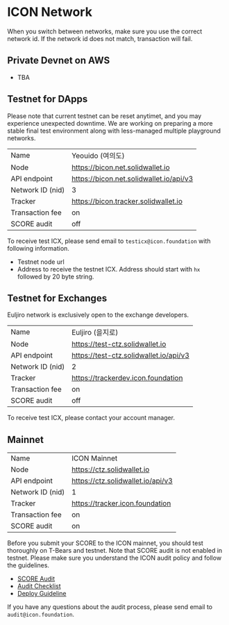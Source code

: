 # ICON Network
When you switch between networks, make sure you use the correct network id.
If the network id does not match, transaction will fail.  

## Private Devnet on AWS
- TBA


## Testnet for DApps

Please note that current testnet can be reset anytimet, and you may experience unexpected downtime.
We are working on preparing a more stable final test environment
along with less-managed multiple playground networks.  

|              |                |
|--------------|----------------|
| Name         | Yeouido (여의도) |
| Node         | https://bicon.net.solidwallet.io |
| API endpoint | https://bicon.net.solidwallet.io/api/v3 |
| Network ID (nid)| 3 |
| Tracker         | https://bicon.tracker.solidwallet.io |
| Transaction fee | on  |
| SCORE audit     | off |

To receive test ICX, please send email to `testicx@icon.foundation` with following information.
- Testnet node url
- Address to receive the testnet ICX. Address should start with `hx` followed by 20 byte string.


## Testnet for Exchanges
Euljiro network is exclusively open to the exchange developers. 

|              |                |
|--------------|----------------|
| Name         | Euljiro (을지로) |
| Node         | https://test-ctz.solidwallet.io |
| API endpoint | https://test-ctz.solidwallet.io/api/v3 |
| Network ID (nid)| 2 |
| Tracker         | https://trackerdev.icon.foundation |
| Transaction fee | on  |
| SCORE audit     | off |

To receive test ICX, please contact your account manager.


## Mainnet

|              |                |
|--------------|----------------|
| Name         | ICON Mainnet   |
| Node         | https://ctz.solidwallet.io |
| API endpoint | https://ctz.solidwallet.io/api/v3 |
| Network ID (nid)| 1 |
| Tracker         | https://tracker.icon.foundation |
| Transaction fee | on  |
| SCORE audit     | on  |

Before you submit your SCORE to the ICON mainnet, you should test thoroughly on T-Bears and testnet.
Note that SCORE audit is not enabled in testnet. Please make sure you understand the ICON audit policy and follow the guidelines.
- [SCORE Audit](https://icon-project.github.io/docs/score_audit.html)
- [Audit Checklist](https://icon-project.github.io/docs/audit_checklist.html)
- [Deploy Guideline](https://icon-project.github.io/docs/score_deploy_guide.html)
  
If you have any questions about the audit process, please send email to `audit@icon.foundation`.
